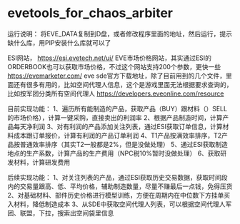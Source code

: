 # evetools_for_chaos_arbiter
运行说明：
将EVE_DATA复制到D盘，或者修改程序里面的地址，然后运行，提示缺什么库，用PIP安装什么库就可以了

ESI网站，
https://esi.evetech.net/ui/
EVE市场价格网站，其实通过ESI的ORDERBOOK也可以获取市场价格，不过这个网站支持200个参数，更快一些
https://evemarketer.com/
eve sde官方下载地址，除了目前用到的几个文件，里面还有很多有用的，比如空间代理人信息，这个是游戏里面无法根据要求查询的，比如按军团分类所有空间代理人
https://developers.eveonline.com/resource

目前实现功能：
1、遍历所有能制造的产品，获取产品（BUY）跟材料（）SELL的市场价格），计算一键采购，直接卖出的利润率
2、根据产品制造时间，计算产品每天净利润
3、对有利润的产品添加关注列表，通过ESI获取订单信息，计算材料成本跟订单报价，计算有利润的产品订单利润
4、T1产品按满效率排序，T2产品按普通效率排序（其实T2一般都是2%，但是没做处理）
5、通过ESI获取制造地点的生产系数，计算产品的生产费用（NPC税10%暂时没做处理）
6、获取研发材料，计算研发费用

后续实现功能：
1、对关注列表的产品，通过ESI获取历史交易数据，获取时间段内的交易量跟高、低、平均价格，辅助制造数量，尽量不赚最后一点钱，免得压货
2、对基础材料、部件历史价格进行模型训练，方便在周期内在中位数下方挂单买入材料，降低制造成本
3、从SDE中获取空间代理人列表，可以根据空间代理人军团、联盟，下拉，搜索出空间袋里信息


